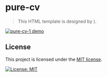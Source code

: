 # pure-cv
> This HTML template is designed by ).

[![pure-cv-1 demo](https://github.com/erichardson01/pure-cv-1/blob/master/img/demo.jpg?raw=true)](https://erichardson01.github.io/pure-cv-1/)

## License
This project is licensed under the [MIT license](https://github.com/H0NGWANG/pure-cv/blob/master/LICENSE).

[![License: MIT](https://img.shields.io/badge/License-MIT-yellow.svg)](https://github.com/H0NGWANG/pure-cv/blob/master/LICENSE)

